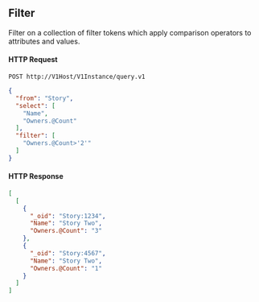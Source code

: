## Filter

Filter on a collection of filter tokens which apply comparison operators to attributes and values.

#### HTTP Request

`POST http://V1Host/V1Instance/query.v1`

```json
{
  "from": "Story",
  "select": [
    "Name",
    "Owners.@Count"
  ],
  "filter": [
    "Owners.@Count>'2'"
  ]
}
```

#### HTTP Response

```json
[
  [
    {
      "_oid": "Story:1234",
      "Name": "Story Two",
      "Owners.@Count": "3"
    },
    {
      "_oid": "Story:4567",
      "Name": "Story Two",
      "Owners.@Count": "1"
    }
  ]
]
```